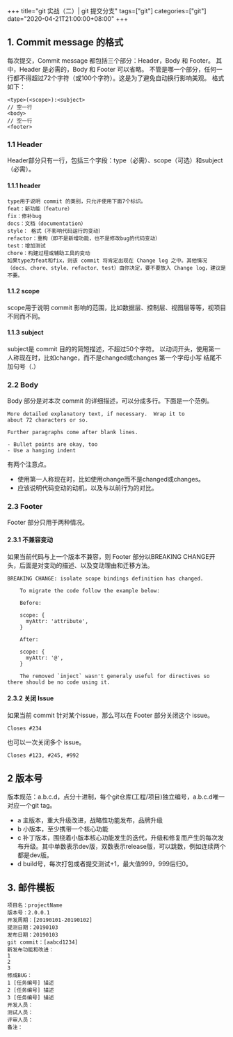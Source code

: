 +++
title="git 实战（二）| git 提交分支"
tags=["git"]
categories=["git"]
date="2020-04-21T21:00:00+08:00"
+++

## 1. Commit message 的格式
每次提交，Commit message 都包括三个部分：Header，Body 和 Footer。
其中，Header 是必需的，Body 和 Footer 可以省略。
不管是哪一个部分，任何一行都不得超过72个字符（或100个字符）。这是为了避免自动换行影响美观。
格式如下：
```
<type>(<scope>):<subject>
// 空一行
<body>
// 空一行
<footer>
```

### 1.1 Header  
Header部分只有一行，包括三个字段：type（必需）、scope（可选）和subject（必需）。
#### 1.1.1 header
```
type用于说明 commit 的类别，只允许使用下面7个标识。
feat：新功能（feature）
fix：修补bug
docs：文档（documentation）
style： 格式（不影响代码运行的变动）
refactor：重构（即不是新增功能，也不是修改bug的代码变动）
test：增加测试
chore：构建过程或辅助工具的变动
如果type为feat和fix，则该 commit 将肯定出现在 Change log 之中。其他情况（docs、chore、style、refactor、test）由你决定，要不要放入 Change log，建议是不要。
```
#### 1.1.2 scope

scope用于说明 commit 影响的范围，比如数据层、控制层、视图层等等，视项目不同而不同。

#### 1.1.3 subject
subject是 commit 目的的简短描述，不超过50个字符。
以动词开头，使用第一人称现在时，比如change，而不是changed或changes
第一个字母小写
结尾不加句号（.）

### 2.2 Body
Body 部分是对本次 commit 的详细描述，可以分成多行。下面是一个范例。

```
More detailed explanatory text, if necessary.  Wrap it to 
about 72 characters or so. 

Further paragraphs come after blank lines.

- Bullet points are okay, too
- Use a hanging indent
```
有两个注意点。
- 使用第一人称现在时，比如使用change而不是changed或changes。
- 应该说明代码变动的动机，以及与以前行为的对比。

### 2.3 Footer
Footer 部分只用于两种情况。
#### 2.3.1 不兼容变动
如果当前代码与上一个版本不兼容，则 Footer 部分以BREAKING CHANGE开头，后面是对变动的描述、以及变动理由和迁移方法。
```
BREAKING CHANGE: isolate scope bindings definition has changed.

    To migrate the code follow the example below:

    Before:

    scope: {
      myAttr: 'attribute',
    }

    After:

    scope: {
      myAttr: '@',
    }

    The removed `inject` wasn't generaly useful for directives so there should be no code using it.
```
#### 2.3.2 关闭 Issue  

如果当前 commit 针对某个issue，那么可以在 Footer 部分关闭这个 issue。  
```
Closes #234  
```
也可以一次关闭多个 issue。  
```
Closes #123, #245, #992
```
## 2 版本号  

版本规范：a.b.c.d，点分十进制，每个git仓库(工程/项目)独立编号，a.b.c.d唯一对应一个git tag。
- a 主版本，重大升级改进，战略性功能发布，品牌升级
- b 小版本，至少携带一个核心功能
- c 补丁版本，围绕着小版本核心功能发生的迭代，升级和修复而产生的每次发布升级。其中单数表示dev版，双数表示release版，可以跳数，例如连续两个都是dev版。
- d build号，每次打包或者提交测试+1，最大值999，999后归0。  

## 3. 邮件模板
```
项目名：projectName
版本号：2.0.0.1
开发周期：[20190101-20190102]
提测日期：20190103
发布日期：20190103
git commit：[aabcd1234] 
新发布功能和改进：
1
2
3
修成BUG：
1 [任务编号] 描述
2 [任务编号] 描述
3 [任务编号] 描述
开发人员：
测试人员：
评审人员：
备注：
```



